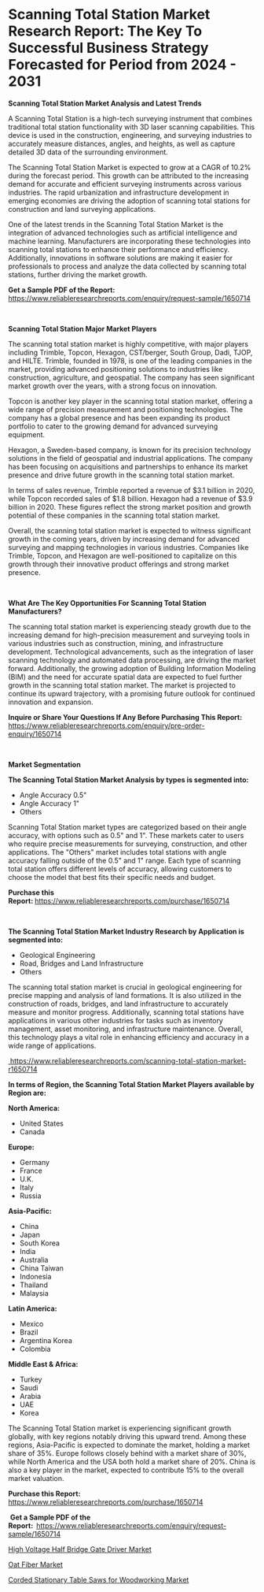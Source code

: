 <p><h1>Scanning Total Station Market Research Report: The Key To Successful Business Strategy Forecasted for Period from 2024 - 2031</h1></p><p><strong>Scanning Total Station Market Analysis and Latest Trends</strong></p>
<p><p>A Scanning Total Station is a high-tech surveying instrument that combines traditional total station functionality with 3D laser scanning capabilities. This device is used in the construction, engineering, and surveying industries to accurately measure distances, angles, and heights, as well as capture detailed 3D data of the surrounding environment.</p><p>The Scanning Total Station Market is expected to grow at a CAGR of 10.2% during the forecast period. This growth can be attributed to the increasing demand for accurate and efficient surveying instruments across various industries. The rapid urbanization and infrastructure development in emerging economies are driving the adoption of scanning total stations for construction and land surveying applications.</p><p>One of the latest trends in the Scanning Total Station Market is the integration of advanced technologies such as artificial intelligence and machine learning. Manufacturers are incorporating these technologies into scanning total stations to enhance their performance and efficiency. Additionally, innovations in software solutions are making it easier for professionals to process and analyze the data collected by scanning total stations, further driving the market growth.</p></p>
<p><strong>Get a Sample PDF of the Report:&nbsp;</strong> <a href="https://www.reliableresearchreports.com/enquiry/request-sample/1650714">https://www.reliableresearchreports.com/enquiry/request-sample/1650714</a></p>
<p>&nbsp;</p>
<p><strong>Scanning Total Station Major Market Players</strong></p>
<p><p>The scanning total station market is highly competitive, with major players including Trimble, Topcon, Hexagon, CST/berger, South Group, Dadi, TJOP, and HILTE. Trimble, founded in 1978, is one of the leading companies in the market, providing advanced positioning solutions to industries like construction, agriculture, and geospatial. The company has seen significant market growth over the years, with a strong focus on innovation.</p><p>Topcon is another key player in the scanning total station market, offering a wide range of precision measurement and positioning technologies. The company has a global presence and has been expanding its product portfolio to cater to the growing demand for advanced surveying equipment.</p><p>Hexagon, a Sweden-based company, is known for its precision technology solutions in the field of geospatial and industrial applications. The company has been focusing on acquisitions and partnerships to enhance its market presence and drive future growth in the scanning total station market.</p><p>In terms of sales revenue, Trimble reported a revenue of $3.1 billion in 2020, while Topcon recorded sales of $1.8 billion. Hexagon had a revenue of $3.9 billion in 2020. These figures reflect the strong market position and growth potential of these companies in the scanning total station market.</p><p>Overall, the scanning total station market is expected to witness significant growth in the coming years, driven by increasing demand for advanced surveying and mapping technologies in various industries. Companies like Trimble, Topcon, and Hexagon are well-positioned to capitalize on this growth through their innovative product offerings and strong market presence.</p></p>
<p>&nbsp;</p>
<p><strong>What Are The Key Opportunities For Scanning Total Station Manufacturers?</strong></p>
<p><p>The scanning total station market is experiencing steady growth due to the increasing demand for high-precision measurement and surveying tools in various industries such as construction, mining, and infrastructure development. Technological advancements, such as the integration of laser scanning technology and automated data processing, are driving the market forward. Additionally, the growing adoption of Building Information Modeling (BIM) and the need for accurate spatial data are expected to fuel further growth in the scanning total station market. The market is projected to continue its upward trajectory, with a promising future outlook for continued innovation and expansion.</p></p>
<p><strong>Inquire or Share Your Questions If Any Before Purchasing This Report:</strong> <a href="https://www.reliableresearchreports.com/enquiry/pre-order-enquiry/1650714">https://www.reliableresearchreports.com/enquiry/pre-order-enquiry/1650714</a></p>
<p>&nbsp;</p>
<p><strong>Market Segmentation</strong></p>
<p><strong>The Scanning Total Station Market Analysis by types is segmented into:</strong></p>
<p><ul><li>Angle Accuracy 0.5"</li><li>Angle Accuracy 1"</li><li>Others</li></ul></p>
<p><p>Scanning Total Station market types are categorized based on their angle accuracy, with options such as 0.5" and 1". These markets cater to users who require precise measurements for surveying, construction, and other applications. The "Others" market includes total stations with angle accuracy falling outside of the 0.5" and 1" range. Each type of scanning total station offers different levels of accuracy, allowing customers to choose the model that best fits their specific needs and budget.</p></p>
<p><strong>Purchase this Report:&nbsp;</strong><a href="https://www.reliableresearchreports.com/purchase/1650714">https://www.reliableresearchreports.com/purchase/1650714</a></p>
<p>&nbsp;</p>
<p><strong>The Scanning Total Station Market Industry Research by Application is segmented into:</strong></p>
<p><ul><li>Geological Engineering</li><li>Road, Bridges and Land Infrastructure</li><li>Others</li></ul></p>
<p><p>The scanning total station market is crucial in geological engineering for precise mapping and analysis of land formations. It is also utilized in the construction of roads, bridges, and land infrastructure to accurately measure and monitor progress. Additionally, scanning total stations have applications in various other industries for tasks such as inventory management, asset monitoring, and infrastructure maintenance. Overall, this technology plays a vital role in enhancing efficiency and accuracy in a wide range of applications.</p></p>
<p><a href="https://www.reliableresearchreports.com/scanning-total-station-market-r1650714">&nbsp;https://www.reliableresearchreports.com/scanning-total-station-market-r1650714</a></p>
<p><strong>In terms of Region, the Scanning Total Station Market Players available by Region are:</strong></p>
<p>
    <p> <strong> North America: </strong>
        <ul>
            <li>United States</li>
            <li>Canada</li>
        </ul>
        </p> 
    <p> <strong> Europe: </strong>
        <ul>
            <li>Germany</li>
            <li>France</li>
            <li>U.K.</li>
            <li>Italy</li>
            <li>Russia</li>
        </ul>
        </p> 
    <p> <strong> Asia-Pacific: </strong>
        <ul>
            <li>China</li>
            <li>Japan</li>
            <li>South Korea</li>
            <li>India</li>
            <li>Australia</li>
            <li>China Taiwan</li>
            <li>Indonesia</li>
            <li>Thailand</li>
            <li>Malaysia</li>
        </ul>
        </p> 
    <p> <strong> Latin America: </strong>
        <ul>
            <li>Mexico</li>
            <li>Brazil</li>
            <li>Argentina Korea</li>
            <li>Colombia</li>
        </ul>
        </p> 
    <p> <strong> Middle East & Africa: </strong>
        <ul>
            <li>Turkey</li>
            <li>Saudi</li>
            <li>Arabia</li>
            <li>UAE</li>
            <li>Korea</li>
        </ul>
    </p>
    </p>
<p><p>The Scanning Total Station market is experiencing significant growth globally, with key regions notably driving this upward trend. Among these regions, Asia-Pacific is expected to dominate the market, holding a market share of 35%. Europe follows closely behind with a market share of 30%, while North America and the USA both hold a market share of 20%. China is also a key player in the market, expected to contribute 15% to the overall market valuation.</p></p>
<p><strong>Purchase this Report: </strong><a href="https://www.reliableresearchreports.com/purchase/1650714">https://www.reliableresearchreports.com/purchase/1650714</a></p>
<p>&nbsp;<strong>Get a Sample PDF of the Report:&nbsp;&nbsp;</strong><a href="https://www.reliableresearchreports.com/enquiry/request-sample/1650714">https://www.reliableresearchreports.com/enquiry/request-sample/1650714</a></p>
<p><strong></strong></p>
<p><p><a href="https://www.linkedin.com/pulse/high-voltage-half-bridge-gate-driver-market-size-segmentation-3jvlf">High Voltage Half Bridge Gate Driver Market</a></p><p><a href="https://github.com/mahnoor2003/Market-Research-Report-List-5/blob/main/oat-fiber-market.md">Oat Fiber Market</a></p><p><a href="https://view.publitas.com/reportprime-1/an-in-depth-analysis-of-the-global-corded-stationary-table-saws-for-woodworking-market-scope-and-its-rapid-growing-10-9-cagr-forcasted-for-period-from-2024-to-2031/">Corded Stationary Table Saws for Woodworking Market</a></p></p>